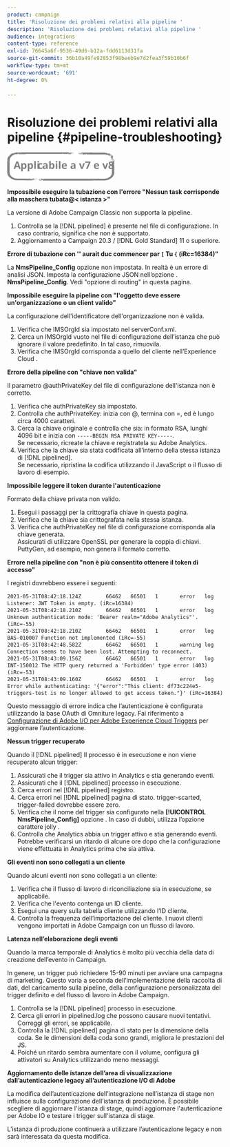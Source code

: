 ```yaml
---
product: campaign
title: 'Risoluzione dei problemi relativi alla pipeline '
description: 'Risoluzione dei problemi relativi alla pipeline '
audience: integrations
content-type: reference
exl-id: 76645a6f-9536-49d6-b12a-fdd6113d31fa
source-git-commit: 36b10a49fe92853f98beeb9e7d2fea3f59b10b6f
workflow-type: tm+mt
source-wordcount: '691'
ht-degree: 0%

---
```


# Risoluzione dei problemi relativi alla pipeline {#pipeline-troubleshooting}

![](../../assets/common.svg)

**Impossibile eseguire la tubazione con l&#39;errore &quot;Nessun task corrisponde alla maschera tubata@&lt; istanza >&quot;**

La versione di Adobe Campaign Classic non supporta la pipeline.

1. Controlla se la [!DNL pipelined] è presente nel file di configurazione. In caso contrario, significa che non è supportato.
1. Aggiornamento a Campaign 20.3 / [!DNL Gold Standard] 11 o superiore.

**Errore di tubazione con &#39;&#39; aurait duc commencer par `[` Tu `{` (iRc=16384)&quot;**

La **NmsPipeline_Config** opzione non impostata. In realtà è un errore di analisi JSON.
Imposta la configurazione JSON nell’opzione . **NmsPipeline_Config**. Vedi &quot;opzione di routing&quot; in questa pagina.

**Impossibile eseguire la pipeline con &quot;l&#39;oggetto deve essere un&#39;organizzazione o un client valido&quot;**

La configurazione dell&#39;identificatore dell&#39;organizzazione non è valida.

1. Verifica che IMSOrgId sia impostato nel serverConf.xml.
1. Cerca un IMSOrgId vuoto nel file di configurazione dell’istanza che può ignorare il valore predefinito. In tal caso, rimuovila.
1. Verifica che IMSOrgId corrisponda a quello del cliente nell’Experience Cloud .

**Errore della pipeline con &quot;chiave non valida&quot;**

Il parametro @authPrivateKey del file di configurazione dell&#39;istanza non è corretto.

1. Verifica che authPrivateKey sia impostato.
1. Controlla che authPrivateKey: inizia con @, termina con =, ed è lungo circa 4000 caratteri.
1. Cerca la chiave originale e controlla che sia: in formato RSA, lunghi 4096 bit e inizia con `-----BEGIN RSA PRIVATE KEY-----`.
   <br> Se necessario, ricreate la chiave e registratela su Adobe Analytics.
1. Verifica che la chiave sia stata codificata all’interno della stessa istanza di [!DNL pipelined]. <br>Se necessario, ripristina la codifica utilizzando il JavaScript o il flusso di lavoro di esempio.

**Impossibile leggere il token durante l&#39;autenticazione**

Formato della chiave privata non valido.

1. Esegui i passaggi per la crittografia chiave in questa pagina.
1. Verifica che la chiave sia crittografata nella stessa istanza.
1. Verifica che authPrivateKey nel file di configurazione corrisponda alla chiave generata. <br>Assicurati di utilizzare OpenSSL per generare la coppia di chiavi. PuttyGen, ad esempio, non genera il formato corretto.

**Errore nella pipeline con &quot;non è più consentito ottenere il token di accesso&quot;**

I registri dovrebbero essere i seguenti:

```
2021-05-31T08:42:18.124Z        66462   66501   1       error   log     Listener: JWT Token is empty. (iRc=16384)
2021-05-31T08:42:18.210Z        66462   66501   1       error   log     Unknown authentication mode: 'Bearer realm="Adobe Analytics"'. (iRc=-55)
2021-05-31T08:42:18.210Z        66462   66501   1       error   log     BAS-010007 Function not implemented (iRc=-55)
2021-05-31T08:42:48.582Z        66462   66501   1       warning log     Connection seems to have been lost. Attempting to reconnect.
2021-05-31T08:43:09.156Z        66462   66501   1       error   log     INT-150012 The HTTP query returned a 'Forbidden' type error (403) (iRc=-53)
2021-05-31T08:43:09.160Z        66462   66501   1       error   log     Error while authenticating: '{"error":"This client: df73c224e5-triggers-test is no longer allowed to get access token."}' (iRc=16384)
```

Questo messaggio di errore indica che l’autenticazione è configurata utilizzando la base OAuth di Omniture legacy. Fai riferimento a [Configurazione di Adobe I/O per Adobe Experience Cloud Triggers](../../integrations/using/configuring-adobe-io.md) per aggiornare l’autenticazione.

**Nessun trigger recuperato**

Quando il [!DNL pipelined] Il processo è in esecuzione e non viene recuperato alcun trigger:

1. Assicurati che il trigger sia attivo in Analytics e stia generando eventi.
1. Assicurati che il [!DNL pipelined] processo in esecuzione.
1. Cerca errori nel [!DNL pipelined] registro.
1. Cerca errori nel [!DNL pipelined] pagina di stato. trigger-scarted, trigger-failed dovrebbe essere zero.
1. Verifica che il nome del trigger sia configurato nella **[!UICONTROL NmsPipeline_Config]** opzione . In caso di dubbi, utilizza l’opzione carattere jolly .
1. Controlla che Analytics abbia un trigger attivo e stia generando eventi. Potrebbe verificarsi un ritardo di alcune ore dopo che la configurazione viene effettuata in Analytics prima che sia attiva.

**Gli eventi non sono collegati a un cliente**

Quando alcuni eventi non sono collegati a un cliente:

1. Verifica che il flusso di lavoro di riconciliazione sia in esecuzione, se applicabile.
1. Verifica che l&#39;evento contenga un ID cliente.
1. Esegui una query sulla tabella cliente utilizzando l’ID cliente.
1. Controlla la frequenza dell’importazione del cliente. I nuovi clienti vengono importati in Adobe Campaign con un flusso di lavoro.

**Latenza nell’elaborazione degli eventi**

Quando la marca temporale di Analytics è molto più vecchia della data di creazione dell’evento in Campaign.

In genere, un trigger può richiedere 15-90 minuti per avviare una campagna di marketing. Questo varia a seconda dell’implementazione della raccolta di dati, del caricamento sulla pipeline, della configurazione personalizzata del trigger definito e del flusso di lavoro in Adobe Campaign.

1. Controlla se la [!DNL pipelined] processo in esecuzione.
1. Cerca gli errori in pipelined.log che possono causare nuovi tentativi. Correggi gli errori, se applicabile.
1. Controlla la [!DNL pipelined] pagina di stato per la dimensione della coda. Se le dimensioni della coda sono grandi, migliora le prestazioni del JS.
1. Poiché un ritardo sembra aumentare con il volume, configura gli attivatori su Analytics utilizzando meno messaggi.

**Aggiornamento delle istanze dell’area di visualizzazione dall’autenticazione legacy all’autenticazione I/O di Adobe**

La modifica dell’autenticazione dell’integrazione nell’istanza di stage non influisce sulla configurazione dell’istanza di produzione. È possibile scegliere di aggiornare l&#39;istanza di stage, quindi aggiornare l&#39;autenticazione per Adobe IO e testare i trigger sull&#39;istanza di stage.

L’istanza di produzione continuerà a utilizzare l’autenticazione legacy e non sarà interessata da questa modifica.
